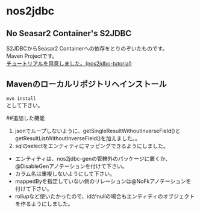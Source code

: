 # nos2jdbc
## No Seasar2 Container's S2JDBC
S2JDBCからSeasar2 Containerへの依存をとりのぞいたものです。  
Maven Projectです。  
[チュートリアルを用意しました。(nos2jdbc-tutorial)](https://github.com/ns2j/nos2jdbc-tutorial)   
## Mavenのローカルリポジトリへインストール
`mvn install`   
として下さい。

##追加した機能
1. jsonでループしないように、getSingleResultWithoutInverseField()とgetResultListWithoutInverseField()を加えました。。  
2. sqlのselectをエンティティにマッピングできるようにしました。
* エンティティは、nos2jdbc-genの管轄外のパッケージに置くか、@DisableGenアノテーションを付けて下さい。
* カラム名は重複しないようにして下さい。   
* mappedByを指定していない側のリレーションは@NoFkアノテーションを付けて下さい。
* rollupなど使いたかったので、idがnullの場合もエンティティのオブジェクトを作るようにしました。
